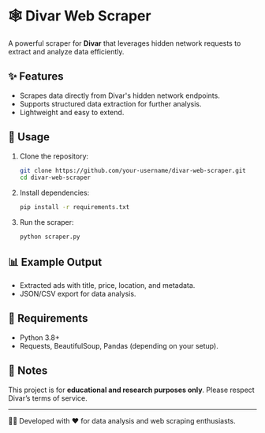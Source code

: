 # 🕸️ Divar Web Scraper

A powerful scraper for **Divar** that leverages hidden network requests to extract and analyze data efficiently.

## ✨ Features

* Scrapes data directly from Divar's hidden network endpoints.
* Supports structured data extraction for further analysis.
* Lightweight and easy to extend.

## 🚀 Usage

1. Clone the repository:

   ```bash
   git clone https://github.com/your-username/divar-web-scraper.git
   cd divar-web-scraper
   ```
2. Install dependencies:

   ```bash
   pip install -r requirements.txt
   ```
3. Run the scraper:

   ```bash
   python scraper.py
   ```

## 📊 Example Output

* Extracted ads with title, price, location, and metadata.
* JSON/CSV export for data analysis.

## 🔧 Requirements

* Python 3.8+
* Requests, BeautifulSoup, Pandas (depending on your setup).

## 📌 Notes

This project is for **educational and research purposes only**. Please respect Divar’s terms of service.

---

👨‍💻 Developed with ❤️ for data analysis and web scraping enthusiasts.
